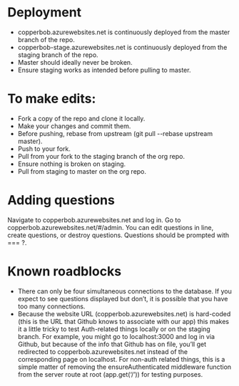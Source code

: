 
# Deployment

- copperbob.azurewebsites.net is continuously deployed from the master branch of the repo.
- copperbob-stage.azurewebsites.net is continuously deployed from the staging branch of the repo.
- Master should ideally never be broken.
- Ensure staging works as intended before pulling to master.

# To make edits:
- Fork a copy of the repo and clone it locally.
- Make your changes and commit them.
- Before pushing, rebase from upstream (git pull --rebase upstream master).
- Push to your fork.
- Pull from your fork to the staging branch of the org repo.
- Ensure nothing is broken on staging.
- Pull from staging to master on the org repo.

# Adding questions

Navigate to copperbob.azurewebsites.net and log in.
Go to copperbob.azurewebsites.net/#/admin. You can edit questions in line, create questions, or destroy questions. Questions should be prompted with === ?.


# Known roadblocks

- There can only be four simultaneous connections to the database. If you expect to see questions displayed but don’t, it is possible that you have too many connections. 
- Because the website URL (copperbob.azurewebsites.net) is hard-coded (this is the URL that Github knows to associate with our app) this makes it a little tricky to test Auth-related things locally or on the staging branch. For example, you might go to localhost:3000 and log in via Github, but because of the info that Github has on file, you’ll get redirected to copperbob.azurewebsites.net instead of the corresponding page on localhost. For non-auth related things, this is a simple matter of removing the ensureAuthenticated middleware function from the server route at root (app.get(‘/’)) for testing purposes.
